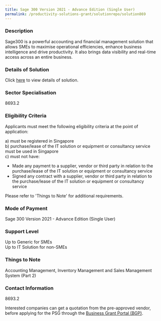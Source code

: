 ```yaml
---
title: Sage 300 Version 2021 - Advance Edition (Single User)
permalink: /productivity-solutions-grant/solutionrepo/solution869
---
```


### Description

Sage300 is a powerful accounting and financial management solution that allows SMEs to maximise operational efficiencies, enhance business intelligence and drive productivity. It also brings data visibility and real-time access across an entire business.

### Details of Solution

Click <a href='The World Management Pte Ltd' target='_blank' rel='noopener'>here</a> to view details of solution.

### Sector Specialisation

 8693.2 

### Eligibility Criteria

Applicants must meet the following eligibility criteria at the point of application:

a) must be registered in Singapore <br>
b) purchase/lease of the IT solution or equipment or consultancy service must be used in Singapore <br>
c) must not have:
- Made any payment to a supplier, vendor or third party in relation to the purchase/lease of the IT solution or equipment or consultancy service
- Signed any contract with a supplier, vendor or third party in relation to the purchase/lease of the IT solution or equipment or consultancy service

Please refer to 'Things to Note' for additional requirements.

### Mode of Payment
Sage 300 Version 2021 - Advance Edition (Single User)

### Support Level
Up to Generic for SMEs <br>
Up to IT Solution for non-SMEs

### Things to Note
Accounting Management, Inventory Management and Sales Management System (Part 2)

### Contact Information
8693.2

Interested companies can get a quotation from the pre-approved vendor, before applying for the PSG through the <a target='_blank' rel='noopener' href='https://www.businessgrants.gov.sg/'>Business Grant Portal (BGP)</a>.
